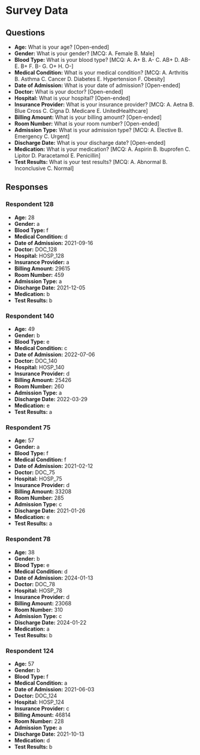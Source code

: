 # Survey Data

## Questions

- **Age:** What is your age? [Open-ended]
- **Gender:** What is your gender? [MCQ: A. Female B. Male]
- **Blood Type:** What is your blood type? [MCQ: A. A+ B. A- C. AB+ D. AB- E. B+ F. B- G. O+ H. O-]
- **Medical Condition:** What is your medical condition? [MCQ: A. Arthritis B. Asthma C. Cancer D. Diabetes E. Hypertension F. Obesity]
- **Date of Admission:** What is your date of admission? [Open-ended]
- **Doctor:** What is your doctor? [Open-ended]
- **Hospital:** What is your hospital? [Open-ended]
- **Insurance Provider:** What is your insurance provider? [MCQ: A. Aetna B. Blue Cross C. Cigna D. Medicare E. UnitedHealthcare]
- **Billing Amount:** What is your billing amount? [Open-ended]
- **Room Number:** What is your room number? [Open-ended]
- **Admission Type:** What is your admission type? [MCQ: A. Elective B. Emergency C. Urgent]
- **Discharge Date:** What is your discharge date? [Open-ended]
- **Medication:** What is your medication? [MCQ: A. Aspirin B. Ibuprofen C. Lipitor D. Paracetamol E. Penicillin]
- **Test Results:** What is your test results? [MCQ: A. Abnormal B. Inconclusive C. Normal]

## Responses

### Respondent 128

- **Age:** 28
- **Gender:** a
- **Blood Type:** f
- **Medical Condition:** d
- **Date of Admission:** 2021-09-16
- **Doctor:** DOC_128
- **Hospital:** HOSP_128
- **Insurance Provider:** a
- **Billing Amount:** 29615
- **Room Number:** 459
- **Admission Type:** a
- **Discharge Date:** 2021-12-05
- **Medication:** b
- **Test Results:** b

### Respondent 140

- **Age:** 49
- **Gender:** b
- **Blood Type:** e
- **Medical Condition:** c
- **Date of Admission:** 2022-07-06
- **Doctor:** DOC_140
- **Hospital:** HOSP_140
- **Insurance Provider:** d
- **Billing Amount:** 25426
- **Room Number:** 260
- **Admission Type:** a
- **Discharge Date:** 2022-03-29
- **Medication:** e
- **Test Results:** a

### Respondent 75

- **Age:** 57
- **Gender:** a
- **Blood Type:** f
- **Medical Condition:** f
- **Date of Admission:** 2021-02-12
- **Doctor:** DOC_75
- **Hospital:** HOSP_75
- **Insurance Provider:** d
- **Billing Amount:** 33208
- **Room Number:** 285
- **Admission Type:** c
- **Discharge Date:** 2021-01-26
- **Medication:** e
- **Test Results:** a

### Respondent 78

- **Age:** 38
- **Gender:** b
- **Blood Type:** e
- **Medical Condition:** d
- **Date of Admission:** 2024-01-13
- **Doctor:** DOC_78
- **Hospital:** HOSP_78
- **Insurance Provider:** d
- **Billing Amount:** 23068
- **Room Number:** 310
- **Admission Type:** c
- **Discharge Date:** 2024-01-22
- **Medication:** a
- **Test Results:** b

### Respondent 124

- **Age:** 57
- **Gender:** b
- **Blood Type:** f
- **Medical Condition:** a
- **Date of Admission:** 2021-06-03
- **Doctor:** DOC_124
- **Hospital:** HOSP_124
- **Insurance Provider:** c
- **Billing Amount:** 46814
- **Room Number:** 228
- **Admission Type:** a
- **Discharge Date:** 2021-10-13
- **Medication:** d
- **Test Results:** b


